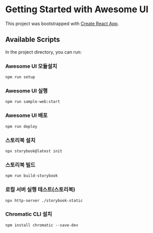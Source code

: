 # Getting Started with Awesome UI

This project was bootstrapped with [Create React App](https://github.com/facebook/create-react-app).

## Available Scripts

In the project directory, you can run:

### Awesome UI 모듈설치
```
npm run setup
```

### Awesome UI 실행
```
npm run sample-web:start
```

### Awesome UI 배포
```
npm run deploy
```

### 스토리북 설치
```
npx storybook@latest init
``` 

### 스토리북 빌드
```
npm run build-storybook
```

### 로컬 서버 실행 테스트(스토리북) 
```
npx http-server ./storybook-static
```

### Chromatic CLI 설치
```
npm install chromatic --save-dev
```



